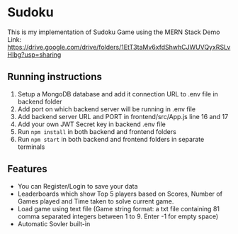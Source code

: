 # Sudoku
This is my implementation of Sudoku Game using the MERN Stack
Demo Link: https://drive.google.com/drive/folders/1EtT3taMv6xfdShwhCJWUVQyxRSLvHIbg?usp=sharing

## Running instructions
1. Setup a MongoDB database and add it connection URL to .env file in backend folder
2. Add port on which backend server will be running in .env file
3. Add backend server URL and PORT in frontend/src/App.js line 16 and 17
4. Add your own JWT Secret key in backend .env file
5. Run `npm install` in both backend and frontend folders
6. Run `npm start` in both backend and frontend folders in separate terminals

## Features
- You can Register/Login to save your data
- Leaderboards which show Top 5 players based on Scores, Number of Games played and Time taken to solve current game.
- Load game using text file (Game string format: a txt file containing 81 comma separated integers between 1 to 9. Enter -1 for empty space)
- Automatic Sovler built-in